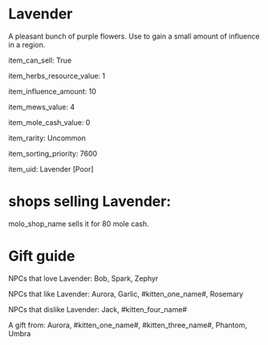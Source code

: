 # Lavender

A pleasant bunch of purple flowers. Use to gain a small amount of influence in a region.

item_can_sell: True

item_herbs_resource_value: 1

item_influence_amount: 10

item_mews_value: 4

item_mole_cash_value: 0

item_rarity: Uncommon

item_sorting_priority: 7600

item_uid: Lavender [Poor]

# shops selling Lavender:

molo_shop_name sells it for 80 mole cash.

# Gift guide

NPCs that love Lavender: Bob, Spark, Zephyr

NPCs that like Lavender: Aurora, Garlic, #kitten_one_name#, Rosemary

NPCs that dislike Lavender: Jack, #kitten_four_name#

A gift from: Aurora, #kitten_one_name#, #kitten_three_name#, Phantom, Umbra